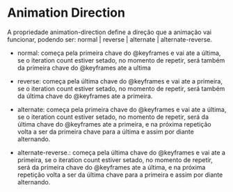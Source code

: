 # Animation Direction


A propriedade animation-direction define a direção que a animação vai funcionar, podendo ser: normal | reverse | alternate | alternate-reverse.

- normal: começa pela primeira chave do @keyframes e vai ate a última, se o iteration count estiver setado, no momento de repetir, será também da primeira chave do @keyframes ate a ultima

- reverse: começa pela última chave do @keyframes e vai ate a primeira, se o iteration count estiver setado, no momento de repetir, será também da última chave do @keyframes ate a primeira.

- alternate: começa pela primeira chave do @keyframes e vai ate a última, se o iteration count estiver setado, no momento de repetir, será da última chave do @keyframes ate a primeira, e na próxima repetição volta a ser da primeira chave para a última e assim por diante alternando.

- alternate-reverse.: começa pela última chave do @keyframes e vai ate a primeira, se o iteration count estiver setado, no momento de repetir, será da primeira chave do @keyframes ate a última, e na próxima repetição volta a ser da última chave para a primeira e assim por diante alternando.